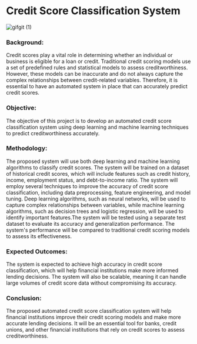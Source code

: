 # Credit Score Classification System

![gifgit (1)](https://user-images.githubusercontent.com/88341388/226695687-a9eb3247-8ea9-4359-97b6-f3d957ef3003.gif)


### Background: 
Credit scores play a vital role in determining whether an individual or business is eligible for a loan or credit. Traditional credit scoring models use a set of predefined rules and statistical models to assess creditworthiness. However, these models can be inaccurate and do not always capture the complex relationships between credit-related variables. Therefore, it is essential to have an automated system in place that can accurately predict credit scores.

### Objective: 
The objective of this project is to develop an automated credit score classification system using deep learning and machine learning techniques to predict creditworthiness accurately.

### Methodology: 
The proposed system will use both deep learning and machine learning algorithms to classify credit scores. The system will be trained on a dataset of historical credit scores, which will include features such as credit history, income, employment status, and debt-to-income ratio.
The system will employ several techniques to improve the accuracy of credit score classification, including data preprocessing, feature engineering, and model tuning. Deep learning algorithms, such as neural networks, will be used to capture complex relationships between variables, while machine learning algorithms, such as decision trees and logistic regression, will be used to identify important features.The system will be tested using a separate test dataset to evaluate its accuracy and generalization performance. The system's performance will be compared to traditional credit scoring models to assess its effectiveness.

### Expected Outcomes: 
The system is expected to achieve high accuracy in credit score classification, which will help financial institutions make more informed lending decisions. The system will also be scalable, meaning it can handle large volumes of credit score data without compromising its accuracy.

### Conclusion: 
The proposed automated credit score classification system will help financial institutions improve their credit scoring models and make more accurate lending decisions. It will be an essential tool for banks, credit unions, and other financial institutions that rely on credit scores to assess creditworthiness.

